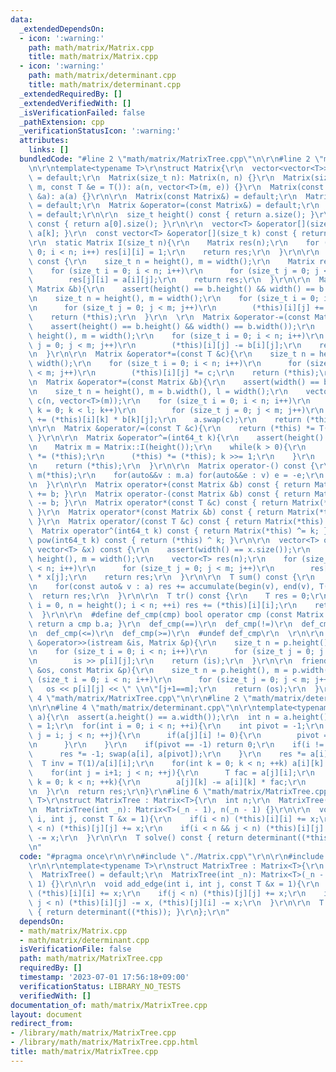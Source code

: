 ```yaml
---
data:
  _extendedDependsOn:
  - icon: ':warning:'
    path: math/matrix/Matrix.cpp
    title: math/matrix/Matrix.cpp
  - icon: ':warning:'
    path: math/matrix/determinant.cpp
    title: math/matrix/determinant.cpp
  _extendedRequiredBy: []
  _extendedVerifiedWith: []
  _isVerificationFailed: false
  _pathExtension: cpp
  _verificationStatusIcon: ':warning:'
  attributes:
    links: []
  bundledCode: "#line 2 \"math/matrix/MatrixTree.cpp\"\n\r\n#line 2 \"math/matrix/Matrix.cpp\"\
    \n\r\ntemplate<typename T>\r\nstruct Matrix{\r\n  vector<vector<T>> a;\r\n  Matrix()\
    \ = default;\r\n  Matrix(size_t n): Matrix(n, n) {}\r\n  Matrix(size_t n, size_t\
    \ m, const T &e = T()): a(n, vector<T>(m, e)) {}\r\n  Matrix(const vector<vector<T>>\
    \ &a): a(a) {}\r\n\r\n  Matrix(const Matrix&) = default;\r\n  Matrix(Matrix&&)\
    \ = default;\r\n  Matrix &operator=(const Matrix&) = default;\r\n  Matrix &operator=(Matrix&&)\
    \ = default;\r\n\r\n  size_t height() const { return a.size(); }\r\n  size_t width()\
    \ const { return a[0].size(); }\r\n\r\n  vector<T> &operator[](size_t k) { return\
    \ a[k]; }\r\n  const vector<T> &operator[](size_t k) const { return a[k]; }\r\n\
    \r\n  static Matrix I(size_t n){\r\n    Matrix res(n);\r\n    for (size_t i =\
    \ 0; i < n; i++) res[i][i] = 1;\r\n    return res;\r\n  }\r\n\r\n  Matrix Transpose()\
    \ const {\r\n    size_t n = height(), m = width();\r\n    Matrix res(m, n);\r\n\
    \    for (size_t i = 0; i < n; i++)\r\n      for (size_t j = 0; j < m; j++)\r\n\
    \        res[j][i] = a[i][j];\r\n    return res;\r\n  }\r\n\r\n  Matrix &operator+=(const\
    \ Matrix &b){\r\n    assert(height() == b.height() && width() == b.width());\r\
    \n    size_t n = height(), m = width();\r\n    for (size_t i = 0; i < n; i++)\r\
    \n      for (size_t j = 0; j < m; j++)\r\n        (*this)[i][j] += b[i][j];\r\n\
    \    return (*this);\r\n  }\r\n  \r\n  Matrix &operator-=(const Matrix &b){\r\n\
    \    assert(height() == b.height() && width() == b.width());\r\n    size_t n =\
    \ height(), m = width();\r\n    for (size_t i = 0; i < n; i++)\r\n      for (size_t\
    \ j = 0; j < m; j++)\r\n        (*this)[i][j] -= b[i][j];\r\n    return (*this);\r\
    \n  }\r\n\r\n  Matrix &operator*=(const T &c){\r\n    size_t n = height(), m =\
    \ width();\r\n    for (size_t i = 0; i < n; i++)\r\n      for (size_t j = 0; j\
    \ < m; j++)\r\n        (*this)[i][j] *= c;\r\n    return (*this);\r\n  }\r\n\r\
    \n  Matrix &operator*=(const Matrix &b){\r\n    assert(width() == b.height());\r\
    \n    size_t n = height(), m = b.width(), l = width();\r\n    vector<vector<T>>\
    \ c(n, vector<T>(m));\r\n    for (size_t i = 0; i < n; i++)\r\n      for (size_t\
    \ k = 0; k < l; k++)\r\n        for (size_t j = 0; j < m; j++)\r\n          c[i][j]\
    \ += (*this)[i][k] * b[k][j];\r\n    a.swap(c);\r\n    return (*this);\r\n  }\r\
    \n\r\n  Matrix &operator/=(const T &c){\r\n    return (*this) *= T(1)/c;\r\n \
    \ }\r\n\r\n  Matrix &operator^=(int64_t k){\r\n    assert(height() == width());\r\
    \n    Matrix m = Matrix::I(height());\r\n    while(k > 0){\r\n      if(k&1) m\
    \ *= (*this);\r\n      (*this) *= (*this); k >>= 1;\r\n    }\r\n    a.swap(m.a);\r\
    \n    return (*this);\r\n  }\r\n\r\n  Matrix operator-() const {\r\n    Matrix\
    \ m(*this);\r\n    for(auto&&v : m.a) for(auto&&e : v) e = -e;\r\n    return m;\r\
    \n  }\r\n\r\n  Matrix operator+(const Matrix &b) const { return Matrix(*this)\
    \ += b; }\r\n  Matrix operator-(const Matrix &b) const { return Matrix(*this)\
    \ -= b; }\r\n  Matrix operator*(const T &c) const { return Matrix(*this) *= c;\
    \ }\r\n  Matrix operator*(const Matrix &b) const { return Matrix(*this) *= b;\
    \ }\r\n  Matrix operator/(const T &c) const { return Matrix(*this) /= c; }\r\n\
    \  Matrix operator^(int64_t k) const { return Matrix(*this) ^= k; }\r\n\r\n  Matrix\
    \ pow(int64_t k) const { return (*this) ^ k; }\r\n\r\n  vector<T> operator*(const\
    \ vector<T> &x) const {\r\n    assert(width() == x.size());\r\n    size_t n =\
    \ height(), m = width();\r\n    vector<T> res(n);\r\n    for (size_t i = 0; i\
    \ < n; i++)\r\n      for (size_t j = 0; j < m; j++)\r\n        res[i] += (*this)[i][j]\
    \ * x[j];\r\n    return res;\r\n  }\r\n\r\n  T sum() const {\r\n    T res = 0;\r\
    \n    for(const auto& v : a) res += accumulate(begin(v), end(v), T(0));\r\n  \
    \  return res;\r\n  }\r\n\r\n  T tr() const {\r\n    T res = 0;\r\n    for(size_t\
    \ i = 0, n = height(); i < n; ++i) res += (*this)[i][i];\r\n    return res;\r\n\
    \  }\r\n\r\n  #define def_cmp(cmp) bool operator cmp (const Matrix &b) const {\
    \ return a cmp b.a; }\r\n  def_cmp(==)\r\n  def_cmp(!=)\r\n  def_cmp(<)\r\n  def_cmp(>)\r\
    \n  def_cmp(<=)\r\n  def_cmp(>=)\r\n  #undef def_cmp\r\n  \r\n\r\n  friend istream\
    \ &operator>>(istream &is, Matrix &p){\r\n    size_t n = p.height(), m = p.width();\r\
    \n    for (size_t i = 0; i < n; i++)\r\n      for (size_t j = 0; j < m; j++)\r\
    \n        is >> p[i][j];\r\n    return (is);\r\n  }\r\n\r\n  friend ostream &operator<<(ostream\
    \ &os, const Matrix &p){\r\n    size_t n = p.height(), m = p.width();\r\n    for\
    \ (size_t i = 0; i < n; i++)\r\n      for (size_t j = 0; j < m; j++)\r\n     \
    \   os << p[i][j] << \" \\n\"[j+1==m];\r\n    return (os);\r\n  }\r\n};\r\n#line\
    \ 4 \"math/matrix/MatrixTree.cpp\"\n\r\n#line 2 \"math/matrix/determinant.cpp\"\
    \n\r\n#line 4 \"math/matrix/determinant.cpp\"\n\r\ntemplate<typename T>\r\nT determinant(Matrix<T>\
    \ a){\r\n  assert(a.height() == a.width());\r\n  int n = a.height();\r\n  T res\
    \ = 1;\r\n  for(int i = 0; i < n; ++i){\r\n    int pivot = -1;\r\n    for(int\
    \ j = i; j < n; ++j){\r\n      if(a[j][i] != 0){\r\n        pivot = j; break;\r\
    \n      }\r\n    }\r\n    if(pivot == -1) return 0;\r\n    if(i != pivot){\r\n\
    \      res *= -1; swap(a[i], a[pivot]);\r\n    }\r\n    res *= a[i][i];\r\n  \
    \  T inv = T(1)/a[i][i];\r\n    for(int k = 0; k < n; ++k) a[i][k] *= inv;\r\n\
    \    for(int j = i+1; j < n; ++j){\r\n      T fac = a[j][i];\r\n      for(int\
    \ k = 0; k < n; ++k){\r\n        a[j][k] -= a[i][k] * fac;\r\n      }\r\n    }\r\
    \n  }\r\n  return res;\r\n}\r\n#line 6 \"math/matrix/MatrixTree.cpp\"\n\r\ntemplate<typename\
    \ T>\r\nstruct MatrixTree : Matrix<T>{\r\n  int n;\r\n  MatrixTree() = default;\r\
    \n  MatrixTree(int _n): Matrix<T>(_n - 1), n(_n - 1) {}\r\n\r\n  void add_edge(int\
    \ i, int j, const T &x = 1){\r\n    if(i < n) (*this)[i][i] += x;\r\n    if(j\
    \ < n) (*this)[j][j] += x;\r\n    if(i < n && j < n) (*this)[i][j] -= x, (*this)[j][i]\
    \ -= x;\r\n  }\r\n\r\n  T solve() const { return determinant((*this)); }\r\n};\r\
    \n"
  code: "#pragma once\r\n\r\n#include \"./Matrix.cpp\"\r\n\r\n#include \"./determinant.cpp\"\
    \r\n\r\ntemplate<typename T>\r\nstruct MatrixTree : Matrix<T>{\r\n  int n;\r\n\
    \  MatrixTree() = default;\r\n  MatrixTree(int _n): Matrix<T>(_n - 1), n(_n -\
    \ 1) {}\r\n\r\n  void add_edge(int i, int j, const T &x = 1){\r\n    if(i < n)\
    \ (*this)[i][i] += x;\r\n    if(j < n) (*this)[j][j] += x;\r\n    if(i < n &&\
    \ j < n) (*this)[i][j] -= x, (*this)[j][i] -= x;\r\n  }\r\n\r\n  T solve() const\
    \ { return determinant((*this)); }\r\n};\r\n"
  dependsOn:
  - math/matrix/Matrix.cpp
  - math/matrix/determinant.cpp
  isVerificationFile: false
  path: math/matrix/MatrixTree.cpp
  requiredBy: []
  timestamp: '2023-07-01 17:56:18+09:00'
  verificationStatus: LIBRARY_NO_TESTS
  verifiedWith: []
documentation_of: math/matrix/MatrixTree.cpp
layout: document
redirect_from:
- /library/math/matrix/MatrixTree.cpp
- /library/math/matrix/MatrixTree.cpp.html
title: math/matrix/MatrixTree.cpp
---
```

